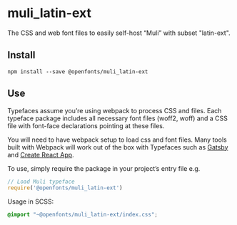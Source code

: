 
# muli_latin-ext

The CSS and web font files to easily self-host “Muli” with subset "latin-ext".

## Install

`npm install --save @openfonts/muli_latin-ext`

## Use

Typefaces assume you’re using webpack to process CSS and files. Each typeface
package includes all necessary font files (woff2, woff) and a CSS file with
font-face declarations pointing at these files.

You will need to have webpack setup to load css and font files. Many tools built
with Webpack will work out of the box with Typefaces such as [Gatsby](https://github.com/gatsbyjs/gatsby)
and [Create React App](https://github.com/facebookincubator/create-react-app).

To use, simply require the package in your project’s entry file e.g.

```javascript
// Load Muli typeface
require('@openfonts/muli_latin-ext')
```

Usage in SCSS:
```scss
@import "~@openfonts/muli_latin-ext/index.css";
```
